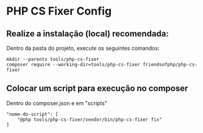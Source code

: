 # PHP CS Fixer Config

## Realize a instalação (local) recomendada:
Dentro da pasta do projeto, execute os seguintes comandos:

```sheel
mkdir --parents tools/php-cs-fixer
composer require --working-dir=tools/php-cs-fixer friendsofphp/php-cs-fixer
```
## Colocar um script para execução no composer
Dentro do composer.json e em "scripts"
```
"nome-do-script": [
    "@php tools/php-cs-fixer/vendor/bin/php-cs-fixer fix"
]
```

